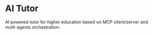 # AI Tutor
AI powered tutor for higher education based on MCP client/server and multi-agents orchestration. 

